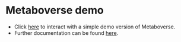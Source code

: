 # Metaboverse demo
- Click [here](https://github.com/Metaboverse/demo/blob/master/docs/index.html) to interact with a simple demo version of Metaboverse.
- Further documentation can be found [here](https://metaboverse.readthedocs.io/en/latest/).

